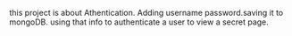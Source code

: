 this project is about Athentication. Adding username password.saving it to mongoDB. using that info to authenticate a user to view a secret page.
